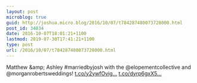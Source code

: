```yaml
---
layout: post
microblog: true
guid: http://joshua.micro.blog/2016/10/07/t784287480073728000.html
post_id: 34834
date: 2016-10-07T18:01:21+1100
lastmod: 2019-07-30T17:41:21+1100
type: post
url: /2016/10/07/t784287480073728000.html
---
```

Matthew &amp;amp; Ashley #marriedbyjosh with the @elopementcollective and @morganrobertsweddings! [t.co/y2ywfOvig...](https://t.co/y2ywfOvigJ) [t.co/dyrp6gxX5...](https://t.co/dyrp6gxX5z)
